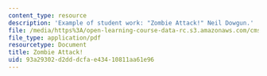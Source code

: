 ```yaml
---
content_type: resource
description: 'Example of student work: "Zombie Attack!" Neil Dowgun.'
file: /media/https%3A/open-learning-course-data-rc.s3.amazonaws.com/cms-608-game-design-spring-2008/93a29302d2dddcfae43410811aa61e96_dowgun1.pdf
file_type: application/pdf
resourcetype: Document
title: Zombie Attack!
uid: 93a29302-d2dd-dcfa-e434-10811aa61e96
---
```

